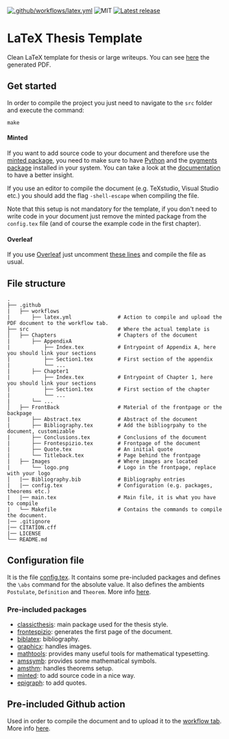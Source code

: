 [![.github/workflows/latex.yml](https://github.com/Pinzauti/LaTeX-thesis-template/actions/workflows/latex.yml/badge.svg)](https://github.com/Pinzauti/LaTeX-thesis-template/actions/workflows/latex.yml)
![MIT](https://img.shields.io/badge/license-MIT-brightgreen) 
[![Latest release](https://badgen.net/github/release/Pinzauti/LaTeX-thesis-template)](https://github.com/Pinzauti/LaTeX-thesis-template/releases/tag/v1.0)
# LaTeX Thesis Template
Clean LaTeX template for thesis or large writeups. You can see [here](https://github.com/Pinzauti/LaTeX-thesis-template/releases/download/v1.0/template.pdf) the generated PDF.

## Get started
In order to compile the project you just need to navigate to the ```src``` folder and execute the command:

```
make
```
#### Minted
If you want to add source code to your document and therefore use the [minted package](https://ctan.org/pkg/minted?lang=en), you need to make sure to have [Python](https://www.python.org/) and the [pygments package](https://pygments.org/) installed in your system. You can take a look at the [documentation](http://tug.ctan.org/macros/latex/contrib/minted/minted.pdf) to have a better insight.

If you use an editor to compile the document (e.g. TeXstudio, Visual Studio etc.) you should add the flag ```-shell-escape``` when compiling the file.

Note that this setup is not mandatory for the template, if you don't need to write code in your document just remove the minted package from the ```config.tex``` file (and of course the example code in the first chapter).

#### Overleaf
If you use [Overleaf](https://www.overleaf.com/project) just uncomment [these lines](https://github.com/Pinzauti/LaTeX-thesis-template/blob/main/src/FrontBack/Frontespizio.tex#L24) and compile the file as usual.

## File structure
    .
    ├── .github                               
    |   ├── workflows
    |       ├── latex.yml               # Action to compile and upload the PDF document to the workflow tab.  
    ├── src                             # Where the actual template is               
    │   ├── Chapters                    # Chapters of the document
    |       ├── AppendixA               
    |           ├── Index.tex           # Entrypoint of Appendix A, here you should link your sections
    |           ├── Section1.tex        # First section of the appendix
    |           └── ...
    |       ├── Chapter1
    |           ├── Index.tex           # Entrypoint of Chapter 1, here you should link your sections
    |           ├── Section1.tex        # First section of the chapter
    |           └── ...
    |       └── ...
    │   ├── FrontBack                   # Material of the frontpage or the backpage
    |       ├── Abstract.tex            # Abstract of the document
    |       ├── Bibliography.tex        # Add the bibliogrpahy to the document, customizable
    |       ├── Conclusions.tex         # Conclusions of the document
    |       ├── Frontespizio.tex        # Frontpage of the document
    |       ├── Quote.tex               # An initial quote 
    |       └── Titleback.tex           # Page behind the frontpage
    |   ├── Images                      # Where images are located
    |       └── logo.png                # Logo in the frontpage, replace with your logo
    │   |── Bibliography.bib            # Bibliography entries
    |   |── config.tex                  # Configuration (e.g. packages, theorems etc.)
    |   |── main.tex                    # Main file, it is what you have to compile
    |   └── Makefile                    # Contains the commands to compile the document.
    |── .gitignore
    |── CITATION.cff
    |── LICENSE
    └── README.md
 
## Configuration file
It is the file [config.tex](https://github.com/Pinzauti/LaTeX-thesis-template/blob/main/src/config.tex). It contains some pre-included packages and defines the ```\abs``` command for the absolute value. It also defines the ambients ```Postulate```, ```Definition``` and ```Theorem```. More info [here](http://www.ams.org/arc/tex/amscls/amsthdoc.pdf).

### Pre-included packages

- [classicthesis](https://ctan.org/pkg/classicthesis): main package used for the thesis style.
- [frontespizio](https://ctan.org/pkg/frontespizio): generates the first page of the document.
- [biblatex](https://ctan.org/pkg/biblatex): bibliography.
- [graphicx](https://ctan.org/pkg/graphicx): handles images.
- [mathtools](https://ctan.org/pkg/mathtools): provides many useful tools for mathematical typesetting.
- [amssymb](https://ctan.org/pkg/amsfonts): provides some mathematical symbols.
- [amsthm](https://ctan.org/pkg/amsthm): handles theorems setup.
- [minted](https://ctan.org/pkg/minted): to add source code in a nice way.
- [epigraph](https://ctan.org/pkg/epigraph): to add quotes.

## Pre-included Github action

Used in order to compile the document and to upload it to the [workflow tab](https://github.com/Pinzauti/LaTeX-thesis-template/actions/workflows/latex.yml). More info [here](https://github.com/xu-cheng/latex-action/).
